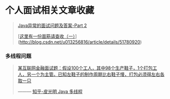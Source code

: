 # 个人面试相关文章收藏
> [Java异常的面试问题及答案-Part 2](http://www.importnew.com/7541.html)
>
> [[这里有一份面筋请查收（一）](http://blog.csdn.net/u013256816/article/details/51780920)](http://blog.csdn.net/u013256816/article/details/51780920)



### 多线程问题

>[某互联网金融面试题：假设100个工人，其中98个生产鞋子，1个打包工人，另一个为主管。已知左鞋子的制作周期比右鞋子慢，打包必须得左右各取一只]()
>
>——— [知乎-皮光明 Java 多线程](https://zhuanlan.zhihu.com/p/33588023)


